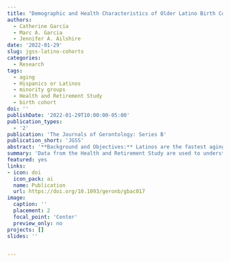 ```yaml
---
title: "Demographic and Health Characteristics of Older Latino Birth Cohorts in the Health and Retirement Study"
authors: 
  - Catherine García
  - Marc A. Garcia
  - Jennifer A. Ailshire
date: '2022-01-29'
slug: jgss-latino-cohorts
categories:
  - Research
tags:
  - aging
  - Hispanics or Latinos
  - minority groups
  - Health and Retirement Study
  - birth cohort
doi: ''
publishDate: '2022-01-29T10:00:00-05:00'
publication_types:
  - '2'
publication: 'The Journals of Gerontology: Series B'
publication_short: 'JGSS'
abstract: '**Background and Objectives:** Latinos are the fastest aging racial/ethnic minority group in the United States One limitation to understanding the diverse experiences of older Latinos is the lack of nationally representative data necessary to examine factors contributing to changes in population-level health over time. This is needed to provide a more comprehensive picture of the demographic characteristics that influence the health and well-being of older Latinos.<br><br>**Methods:** TWe utilized the steady-state design of the Health and Retirement Study (HRS) from 1992 to 2016 to examine the demographic and health characteristics of the five entry birth cohorts of older Latinos aged 51-56 (n=2,882). Adjusted Wald tests were used to assess statistically significant differences in demographic and health characteristics across the five HRS birth cohorts.<br><br>**Results:** Cross-cohort comparisons of demographic and health characteristics of older Latinos indicate significant change over time, with later-born HRS birth cohorts less likely to identify as Mexican-origin, more likely to identify as a racial “other,” and more likely to be foreign-born. In addition, we find that later-born cohorts are more educated and exhibit a higher prevalence of hypertension, diabetes, and obesity.<br><br>**Discussion:** Increasing growth and diversity among the older U.S. Latino population make it imperative that researchers document changes in the demographic composition and health characteristics of this population as it will have implications for researchers, policymakers, health care professionals, and others seeking to anticipate the needs of this rapidly aging population.'
summary: 'Data from the Health and Retirement Study are used to understand the composition of Latinos as each new cohort is introduced that may be important to consider in tracking their health & well-being.'
featured: yes
links:
- icon: doi
  icon_pack: ai
  name: Publication
  url: https://doi.org/10.1093/geronb/gbac017
image:
  caption: ''
  placement: 2
  focal_point: 'Center'
  preview_only: no
projects: []
slides: ''


---
```



